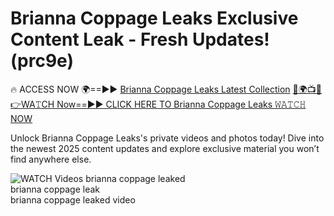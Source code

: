 # Brianna Coppage Leaks Exclusive Content Leak - Fresh Updates! (prc9e)

🔥 ACCESS NOW 🌍==►► <a href="https://tinyurl.com/3fjeunct" rel="nofollow">Brianna Coppage Leaks Latest Collection</a></h3>
[🔴🌍📺📱👉WA𝚃CH Now==►► CLICK HERE TO Brianna Coppage Leaks 𝚆𝙰𝚃𝙲𝙷 NOW](https://tinyurl.com/3fjeunct)

Unlock Brianna Coppage Leaks's private videos and photos today! Dive into the newest 2025 content updates and explore exclusive material you won’t find anywhere else.


<a href="https://tinyurl.com/3fjeunct" rel="nofollow" data-target="animated-image.originalLink"><img src="https://camo.githubusercontent.com/8a4f000d20f83aca3bf7ec5f350d767afa0574a8a352519fd8cfa583a6f93a33/68747470733a2f2f692e696d6775722e636f6d2f644a486b345a712e676966" alt="WATCH Videos" data-canonical-src="https://i.imgur.com/dJHk4Zq.gif" style="max-width: 100%; display: inline-block;" data-target="animated-image.originalImage"></a>
brianna coppage leaked<br>
brianna coppage leak<br>
brianna coppage leaked video